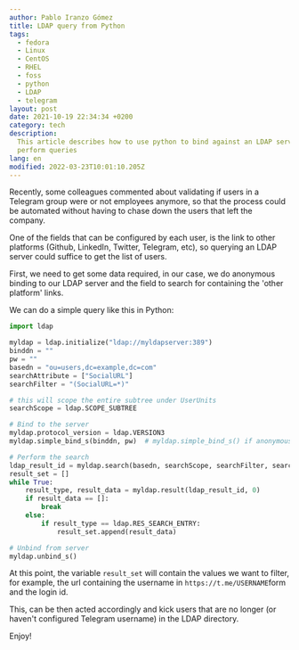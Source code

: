```yaml
---
author: Pablo Iranzo Gómez
title: LDAP query from Python
tags:
  - fedora
  - Linux
  - CentOS
  - RHEL
  - foss
  - python
  - LDAP
  - telegram
layout: post
date: 2021-10-19 22:34:34 +0200
category: tech
description:
  This article describes how to use python to bind against an LDAP server and
  perform queries
lang: en
modified: 2022-03-23T10:01:10.205Z
---
```


Recently, some colleagues commented about validating if users in a Telegram group were or not employees anymore, so that the process could be automated without having to chase down the users that left the company.

One of the fields that can be configured by each user, is the link to other platforms (Github, LinkedIn, Twitter, Telegram, etc), so querying an LDAP server could suffice to get the list of users.

First, we need to get some data required, in our case, we do anonymous binding to our LDAP server and the field to search for containing the 'other platform' links.

We can do a simple query like this in Python:

```py
import ldap

myldap = ldap.initialize("ldap://myldapserver:389")
binddn = ""
pw = ""
basedn = "ou=users,dc=example,dc=com"
searchAttribute = ["SocialURL"]
searchFilter = "(SocialURL=*)"

# this will scope the entire subtree under UserUnits
searchScope = ldap.SCOPE_SUBTREE

# Bind to the server
myldap.protocol_version = ldap.VERSION3
myldap.simple_bind_s(binddn, pw)  # myldap.simple_bind_s() if anonymous binding is desired

# Perform the search
ldap_result_id = myldap.search(basedn, searchScope, searchFilter, searchAttribute)
result_set = []
while True:
    result_type, result_data = myldap.result(ldap_result_id, 0)
    if result_data == []:
        break
    else:
        if result_type == ldap.RES_SEARCH_ENTRY:
            result_set.append(result_data)

# Unbind from server
myldap.unbind_s()
```

At this point, the variable `result_set` will contain the values we want to filter, for example, the url containing the username in `https://t.me/USERNAME`form and the login id.

This, can be then acted accordingly and kick users that are no longer (or haven't configured Telegram username) in the LDAP directory.

Enjoy!

